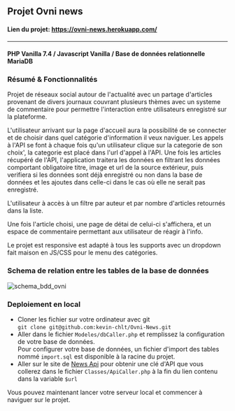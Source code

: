 ## Projet Ovni news 
#### Lien du projet: https://ovni-news.herokuapp.com/

--------------------------------------------------------
#### PHP Vanilla 7.4 / Javascript Vanilla / Base de données relationnelle MariaDB

### Résumé & Fonctionnalités

Projet de réseaux social autour de l'actualité avec un partage d'articles provenant de divers journaux couvrant plusieurs thèmes avec un systeme de commentaire pour permettre l'interaction entre utilisateurs enregistré sur la plateforme.

L'utilisateur arrivant sur la page d'accueil aura la possibilité de se connecter et de choisir dans quel catégorie d'information il veux naviguer.
Les appels à l'API se font à chaque fois qu'un utilisateur clique sur la categorie de son choix', la categorie est placé dans l'url d'appel à l'API.
Une fois les articles récupéré de l'API, l'application traitera les données en filtrant les données comportant obligatoire titre, image et url de la source extérieur, puis verifiera si les données sont déjà enregistré ou non dans la base de données et les ajoutes dans celle-ci dans le cas où elle ne serait pas enregistré.

L'utilisateur à accès à un filtre par auteur et par nombre d'articles retournés dans la liste.

Une fois l'article choisi, une page de détai de celui-ci s'affichera, et un espace de commentaire permettant aux utilisateur de réagir à l'info.

Le projet est responsive est adapté à tous les supports avec un dropdown fait maison en JS/CSS pour le menu des catégories.



### Schema de relation entre les tables de la base de données


![schema_bdd_ovni](https://user-images.githubusercontent.com/83563269/128762257-f96113bd-2c1a-461f-b0f7-9662cb0bb613.PNG)


### Deploiement en local 

- Cloner les fichier sur votre ordinateur avec git  
`git clone git@github.com:kevin-chlt/Ovni-News.git`
- Aller dans le fichier `Modeles/dbCaller.php` et remplissez la configuration de votre base de données.  
Pour configurer votre base de données, un fichier d'import des tables nommé `import.sql` est disponible à la racine du projet.
- Aller sur le site de [News Api](https://newsapi.org/) pour obtenir une clé d'API que vous collerez dans le fichier `Classes/ApiCaller.php` 
à la fin du lien contenu dans la variable `$url`

Vous pouvez maintenant lancer votre serveur local et commencer à naviguer sur le projet.


